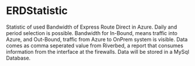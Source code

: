 # ERDStatistic
Statistic of used Bandwidth of Express Route Direct in Azure.
Daily and period selection is possible. Bandwidth for In-Bound, means traffic into Azure, and Out-Bound, traffic from Azure to OnPrem system is visible. Data comes as comma seperated value from Riverbed, a report that consumes information from the interface at the firewalls. Data will be stored in a MySql Database.
